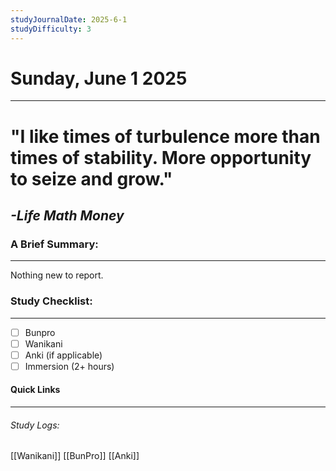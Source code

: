 ```yaml
---
studyJournalDate: 2025-6-1
studyDifficulty: 3
---
```


# Sunday, June 1 2025
---
# "I like times of turbulence more than times of stability. More opportunity to seize and grow."

## *-Life Math Money*


### A Brief Summary:
---
Nothing new to report.

### Study Checklist:
---
- [ ] Bunpro
- [ ] Wanikani
- [ ] Anki (if applicable)
- [ ] Immersion (2+ hours)

#### Quick Links
---
###### Study Logs:
[[Wanikani]]
[[BunPro]]
[[Anki]]